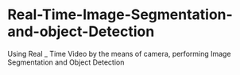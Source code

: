 # Real-Time-Image-Segmentation-and-object-Detection
Using Real _ Time Video by the means of camera, performing Image Segmentation and Object Detection
